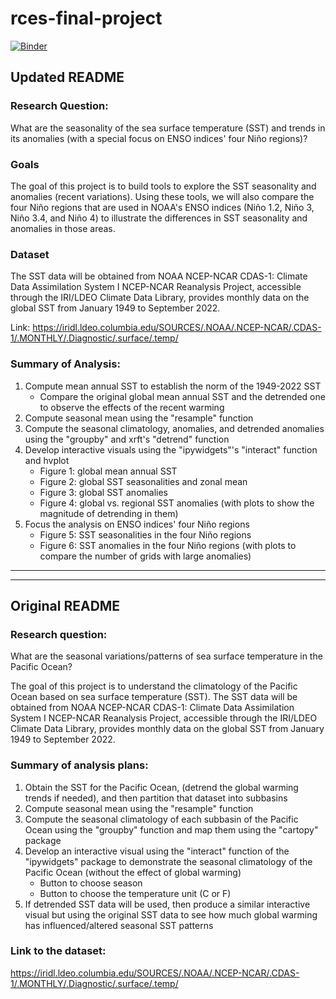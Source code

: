 # rces-final-project

[![Binder](https://mybinder.org/badge_logo.svg)](https://mybinder.org/v2/gh/pangeo-data/pangeo-docker-images/2022.09.21?urlpath=git-pull%3Frepo%3Dhttps%253A%252F%252Fgithub.com%252Fisugiura%252Frces-final-project%26urlpath%3Dlab%252Ftree%252Frces-final-project%252Ffinal_project.ipynb%26branch%3Dmain)

## Updated README
### Research Question:
What are the seasonality of the sea surface temperature (SST) and trends in its anomalies (with a special focus on ENSO indices' four Niño regions)?

### Goals
The goal of this project is to build tools to explore the SST seasonality and anomalies (recent variations). Using these tools, we will also compare the four Niño regions that are used in NOAA's ENSO indices (Niño 1.2, Niño 3, Niño 3.4, and Niño 4) to illustrate the differences in SST seasonality and anomalies in those areas.

### Dataset
The SST data will be obtained from NOAA NCEP-NCAR CDAS-1: Climate Data Assimilation System I NCEP-NCAR Reanalysis Project, accessible through the IRI/LDEO Climate Data Library, provides monthly data on the global SST from January 1949 to September 2022.

Link: https://iridl.ldeo.columbia.edu/SOURCES/.NOAA/.NCEP-NCAR/.CDAS-1/.MONTHLY/.Diagnostic/.surface/.temp/

### Summary of Analysis:
1. Compute mean annual SST to establish the norm of the 1949-2022 SST
    - Compare the original global mean annual SST and the detrended one to observe the effects of the recent warming
2. Compute seasonal mean using the "resample" function
3. Compute the seasonal climatology, anomalies, and detrended anomalies using the "groupby" and xrft's "detrend" function
4. Develop interactive visuals using the "ipywidgets"'s "interact" function and hvplot
    - Figure 1: global mean annual SST
    - Figure 2: global SST seasonalities and zonal mean
    - Figure 3: global SST anomalies
    - Figure 4: global vs. regional SST anomalies (with plots to show the magnitude of detrending in them)
5. Focus the analysis on ENSO indices' four Niño regions
    - Figure 5: SST seasonalities in the four Niño regions
    - Figure 6: SST anomalies in the four Niño regions (with plots to compare the number of grids with large anomalies)

-----
-----

## Original README

### Research question:
What are the seasonal variations/patterns of sea surface temperature in the Pacific Ocean?

The goal of this project is to understand the climatology of the Pacific Ocean based on sea surface temperature (SST). The SST data will be obtained from NOAA NCEP-NCAR CDAS-1: Climate Data Assimilation System I NCEP-NCAR Reanalysis Project, accessible through the IRI/LDEO Climate Data Library, provides monthly data on the global SST from January 1949 to September 2022.

### Summary of analysis plans:
1. Obtain the SST for the Pacific Ocean, (detrend the global warming trends if needed), and then partition that dataset into subbasins
2. Compute seasonal mean using the "resample" function
3. Compute the seasonal climatology of each subbasin of the Pacific Ocean using the "groupby" function and map them using the "cartopy" package
4. Develop an interactive visual using the "interact" function of the "ipywidgets" package to demonstrate the seasonal climatology of the Pacific Ocean (without the effect of global warming)
    - Button to choose season
    - Button to choose the temperature unit (C or F)
5. If detrended SST data will be used, then produce a similar interactive visual but using the original SST data to see how much global warming has influenced/altered seasonal SST patterns

### Link to the dataset:
https://iridl.ldeo.columbia.edu/SOURCES/.NOAA/.NCEP-NCAR/.CDAS-1/.MONTHLY/.Diagnostic/.surface/.temp/